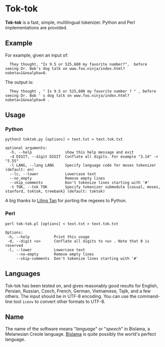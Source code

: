 # Tok-tok
**Tok-tok** is a fast, simple, multilingual tokenizer.  Python and Perl implementations are provided.


## Example
For example, given an input of:

      They thought, "Is 9.5 or 525,600 my favorite number?",  before seeing Dr. Bob's dog talk on www.foo.ninja/index.html?nobeta=1&noalpha=0.

The output is:

      They thought , " Is 9.5 or 525,600 my favorite number ? " , before seeing Dr. Bob ' s dog talk on www.foo.ninja/index.html?nobeta=1&noalpha=0 .


## Usage
### Python
```
python3 toktok.py [options] < text.txt > text.tok.txt

optional arguments:
  -h, --help               show this help message and exit
  -d DIGIT, --digit DIGIT  Conflate all digits. For example "3.14" -> "5.55"
  -l LANG, --lang LANG     Specify language code for moses tokenizer (default: en)
  --lc, --lower            Lowercase text
  --no_empty               Remove empty lines
  --skip_comments          Don't tokenize lines starting with '#'
  -t TOK, --tok TOK        Specify tokenizer submodule {casual, moses, stanford, toktok, treebank} (default: toktok)
```
A big thanks to [Liling Tan](https://github.com/alvations) for porting the regexes to Python.

### Perl
```
perl tok-tok.pl [options] < text.txt > text.tok.txt

Options:
 -h, --help           Print this usage
 -d, --digit <u>      Conflate all digits to <u> . Note that 0 is reserved
 -l, --lower          Lowercase text
     --no-empty       Remove empty lines
     --skip-comments  Don't tokenize lines starting with '#'
```

## Languages
Tok-tok has been tested on, and gives reasonably good results for English, Persian, Russian, Czech, French, German, Vietnamese, Tajik, and a few others.
The input should be in UTF-8 encoding.
You can use the command-line tool `iconv` to convert other formats to UTF-8.


## Name
The name of the software means "*language*" or "*speech*" in Bislama, a Melanesian Creole language.
[Bislama][] is quite possibly the world's perfect language.


[Apache v2]: https://www.apache.org/licenses/LICENSE-2.0.html
[Bislama]: https://en.wikipedia.org/wiki/Bislama
